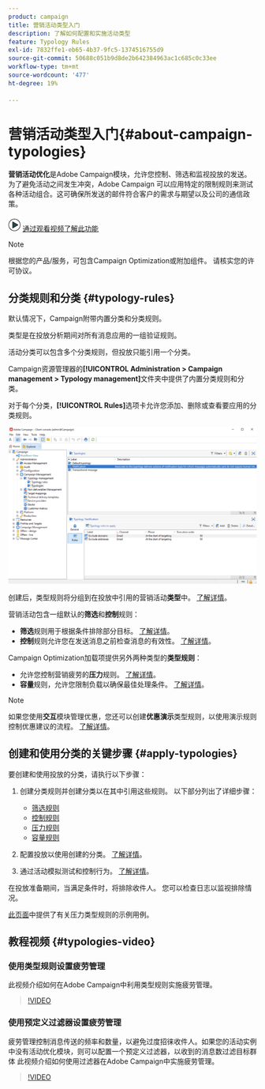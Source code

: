 ```yaml
---
product: campaign
title: 营销活动类型入门
description: 了解如何配置和实施活动类型
feature: Typology Rules
exl-id: 7832ffe1-eb65-4b37-9fc5-1374516755d9
source-git-commit: 50688c051b9d8de2b642384963ac1c685c0c33ee
workflow-type: tm+mt
source-wordcount: '477'
ht-degree: 19%

---
```


# 营销活动类型入门{#about-campaign-typologies}

**营销活动优化**&#x200B;是Adobe Campaign模块，允许您控制、筛选和监视投放的发送。 为了避免活动之间发生冲突，Adobe Campaign 可以应用特定的限制规则来测试各种活动组合。这可确保所发送的邮件符合客户的需求与期望以及公司的通信政策。

![](assets/do-not-localize/how-to-video.png) [通过观看视频了解此功能](#typologies-video)

>[!NOTE]
>
>根据您的产品/服务，可包含Campaign Optimization或附加组件。 请核实您的许可协议。

## 分类规则和分类 {#typology-rules}

默认情况下，Campaign附带内置分类和分类规则。

类型是在投放分析期间对所有消息应用的一组验证规则。

活动分类可以包含多个分类规则，但投放只能引用一个分类。

Campaign资源管理器的&#x200B;**[!UICONTROL Administration > Campaign management > Typology management]**&#x200B;文件夹中提供了内置分类规则和分类。

对于每个分类，**[!UICONTROL Rules]**&#x200B;选项卡允许您添加、删除或查看要应用的分类规则。

![](assets/campaign_opt_rules_tab.png)

创建后，类型规则将分组到在投放中引用的营销活动&#x200B;**类型**&#x200B;中。 [了解详情](#apply-typologies)。


营销活动包含一组默认的&#x200B;**筛选**&#x200B;和&#x200B;**控制**&#x200B;规则：

* **筛选**&#x200B;规则用于根据条件排除部分目标。 [了解详情](filtering-rules.md)。
* **控制**&#x200B;规则允许您在发送消息之前检查消息的有效性。 [了解详情](control-rules.md)。

Campaign Optimization加载项提供另外两种类型的&#x200B;**类型规则**：

* 允许您控制营销疲劳的&#x200B;**压力**&#x200B;规则。 [了解详情](pressure-rules.md)。
* **容量**&#x200B;规则，允许您限制负载以确保最佳处理条件。 [了解详情](consistency-rules.md#controlling-capacity)。


>[!NOTE]
>
>如果您使用&#x200B;**交互**&#x200B;模块管理优惠，您还可以创建&#x200B;**优惠演示**&#x200B;类型规则，以使用演示规则控制优惠建议的流程。 [了解详情](../../v8/interaction/interaction-offer.md#offer-presentation)。


## 创建和使用分类的关键步骤 {#apply-typologies}

要创建和使用投放的分类，请执行以下步骤：

1. 创建分类规则并创建分类以在其中引用这些规则。
以下部分列出了详细步骤：

   * [筛选规则](filtering-rules.md)
   * [控制规则](control-rules.md)
   * [压力规则](pressure-rules.md)
   * [容量规则](consistency-rules.md)

1. 配置投放以使用创建的分类。 [了解详情](apply-rules.md#apply-a-typology-to-a-delivery)。
1. 通过活动模拟测试和控制行为。 [了解详情](campaign-simulations.md)。

在投放准备期间，当满足条件时，将排除收件人。 您可以检查日志以监视排除情况。

[此页面](pressure-rules.md#use-cases-on-pressure-rules)中提供了有关压力类型规则的示例用例。

## 教程视频 {#typologies-video}

### 使用类型规则设置疲劳管理

此视频介绍如何在Adobe Campaign中利用类型规则实施疲劳管理。

>[!VIDEO](https://video.tv.adobe.com/v/3448341?quality=12&captions=chi_hans)

### 使用预定义过滤器设置疲劳管理

疲劳管理控制消息传送的频率和数量，以避免过度招徕收件人。如果您的活动实例中没有活动优化模块，则可以配置一个预定义过滤器，以收到的消息数过滤目标群体
此视频介绍如何使用过滤器在Adobe Campaign中实施疲劳管理。

>[!VIDEO](https://video.tv.adobe.com/v/3444610?quality=12&captions=chi_hans)
